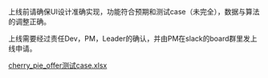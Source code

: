上线前请确保UI设计准确实现，功能符合预期和测试case（未完全），数据与算法的调整正确。  

上线需要经过责任Dev，PM，Leader的确认，并由PM在slack的board群里发上线申请。 

[cherry_pie_offer测试case.xlsx](/uploads/fc37920309323e9cb4183a7503a61c7c/cherry_pie_offer测试case.xlsx)  